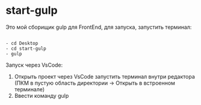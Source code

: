 # start-gulp

Это мой сборищик gulp для FrontEnd, для запуска, запустить терминал:

<code> 
- cd Desktop
- cd start-gulp
- gulp
</code>

Запуск через VsCode:
1. Открыть проект через VsCode запустить терминал внутри редактора (ПКМ в пустую область директории -> Открыть в встроенном терминале) 
2. Ввести команду gulp
